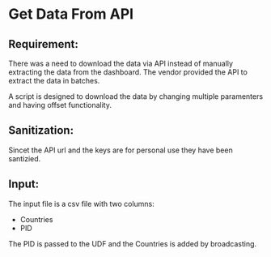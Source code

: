 # Get Data From API

## Requirement: 

There was a need to download the data via API instead of manually extracting the data from the dashboard. The vendor provided the API to extract the data in batches.

A script is designed to download the data by changing multiple paramenters and having offset functionality.

## Sanitization:

Sincet the API url and the keys are for personal use they have been santizied.

## Input:

The input file is a csv file with two columns:
- Countries
- PID

The PID is passed to the UDF and the Countries is added by broadcasting.
